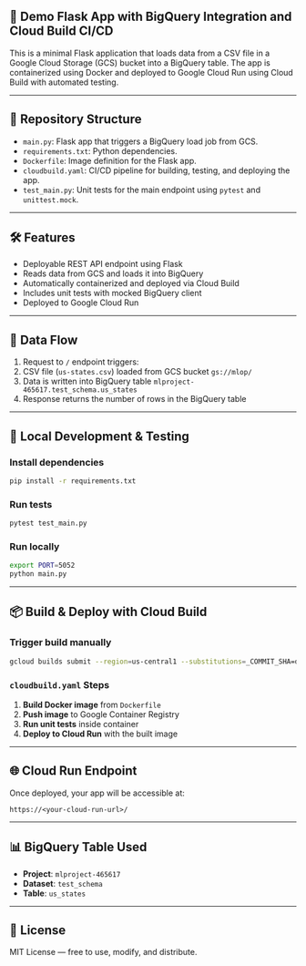 ## 🚀 Demo Flask App with BigQuery Integration and Cloud Build CI/CD

This is a minimal Flask application that loads data from a CSV file in a Google Cloud Storage (GCS) bucket into a BigQuery table. The app is containerized using Docker and deployed to Google Cloud Run using Cloud Build with automated testing.

---

## 📁 Repository Structure

* `main.py`: Flask app that triggers a BigQuery load job from GCS.
* `requirements.txt`: Python dependencies.
* `Dockerfile`: Image definition for the Flask app.
* `cloudbuild.yaml`: CI/CD pipeline for building, testing, and deploying the app.
* `test_main.py`: Unit tests for the main endpoint using `pytest` and `unittest.mock`.

---

## 🛠 Features

* Deployable REST API endpoint using Flask
* Reads data from GCS and loads it into BigQuery
* Automatically containerized and deployed via Cloud Build
* Includes unit tests with mocked BigQuery client
* Deployed to Google Cloud Run

---

## 🚚 Data Flow

1. Request to `/` endpoint triggers:
2. CSV file (`us-states.csv`) loaded from GCS bucket `gs://mlop/`
3. Data is written into BigQuery table `mlproject-465617.test_schema.us_states`
4. Response returns the number of rows in the BigQuery table

---

## 🧪 Local Development & Testing

### Install dependencies

```bash
pip install -r requirements.txt
```

### Run tests

```bash
pytest test_main.py
```

### Run locally

```bash
export PORT=5052
python main.py
```

---

## 📦 Build & Deploy with Cloud Build

### Trigger build manually

```bash
gcloud builds submit --region=us-central1 --substitutions=_COMMIT_SHA=dev --config=cloudbuild.yaml
```

### `cloudbuild.yaml` Steps

1. **Build Docker image** from `Dockerfile`
2. **Push image** to Google Container Registry
3. **Run unit tests** inside container
4. **Deploy to Cloud Run** with the built image

---

## 🌐 Cloud Run Endpoint

Once deployed, your app will be accessible at:

```
https://<your-cloud-run-url>/
```

---

## 📊 BigQuery Table Used

* **Project**: `mlproject-465617`
* **Dataset**: `test_schema`
* **Table**: `us_states`

---

## 📝 License

MIT License — free to use, modify, and distribute.
